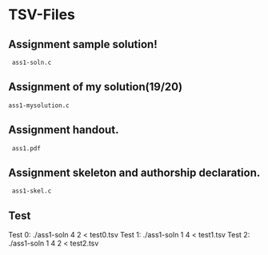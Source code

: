 # TSV-Files

## Assignment sample solution!
     ass1-soln.c

## Assignment of my solution(19/20)
    ass1-mysolution.c
    
## Assignment handout.
     ass1.pdf

## Assignment skeleton and authorship declaration.
     ass1-skel.c


## Test 
Test 0: ./ass1-soln 4 2 < test0.tsv 
Test 1: ./ass1-soln 1 4 < test1.tsv 
Test 2: ./ass1-soln 1 4 2 < test2.tsv 
